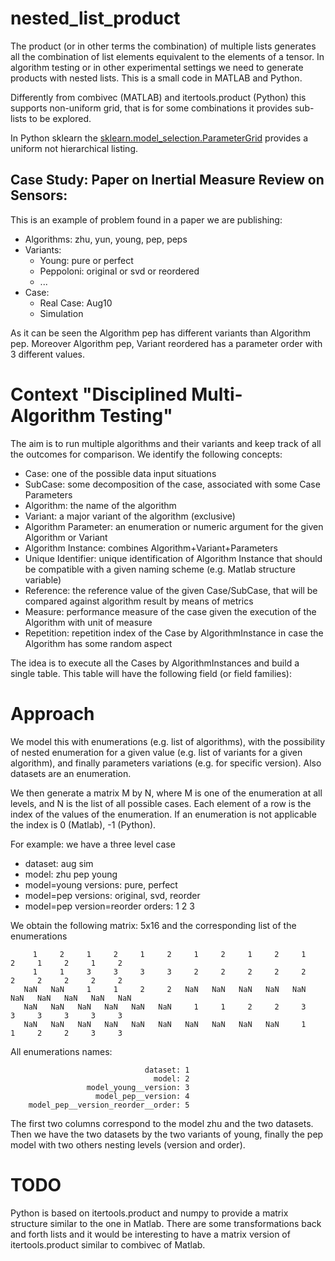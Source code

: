 # nested_list_product
The product (or in other terms the combination) of multiple lists generates all the combination of list elements equivalent to the elements of a tensor. In algorithm testing or in other experimental settings we need to generate products with nested lists. This is a small code in MATLAB and Python.

Differently from combivec (MATLAB) and itertools.product (Python) this supports non-uniform grid, that is for some combinations it provides sub-lists to be explored.

In Python sklearn the [sklearn.model_selection.ParameterGrid](http://scikit-learn.org/stable/modules/generated/sklearn.model_selection.ParameterGrid.html#sklearn.model_selection.ParameterGrid) provides a uniform not hierarchical listing.

## Case Study: Paper on Inertial Measure Review on Sensors:

This is an example of problem found in a paper we are publishing:

- Algorithms: zhu, yun, young, pep, peps
- Variants: 
  - Young: pure or perfect
  - Peppoloni: original or svd or reordered
  - ...  
- Case:
  - Real Case: Aug10
  - Simulation

As it can be seen the Algorithm pep has different variants than Algorithm pep. Moreover Algorithm pep, Variant reordered has a parameter order with 3 different values.

# Context "Disciplined Multi-Algorithm Testing"
The aim is to run multiple algorithms and their variants and keep track of all the outcomes for comparison. We identify the following concepts:

- Case: one of the possible data input situations
- SubCase: some decomposition of the case, associated with some Case Parameters
- Algorithm: the name of the algorithm
- Variant: a major variant of the algorithm (exclusive)
- Algorithm Parameter: an enumeration or numeric argument for the given Algorithm or Variant
- Algorithm Instance: combines Algorithm+Variant+Parameters 
- Unique Identifier: unique identification of Algorithm Instance that should be compatible with a given naming scheme (e.g. Matlab structure variable)
- Reference: the reference value of the given Case/SubCase, that will be compared against algorithm result by means of metrics
- Measure: performance measure of the case given the execution of the Algorithm with unit of measure
- Repetition: repetition index of the Case by AlgorithmInstance in case the Algorithm has some random aspect

The idea is to execute all the Cases by AlgorithmInstances and build a single table. This table will have the following field (or field families):

# Approach

We model this with enumerations (e.g. list of algorithms), with the possibility of nested enumeration for a given value (e.g. list of variants for a given algorithm),
and finally parameters variations (e.g. for specific version). Also datasets are an enumeration.

We then generate a matrix M by N, where M is one of the enumeration at all levels, and N is the list of all possible cases. Each element of a row is the index of the values of the enumeration. If an enumeration is not applicable the index is 0 (Matlab), -1 (Python).

For example: we have a three level case
- dataset: aug sim
- model: zhu pep young
- model=young versions: pure, perfect
- model=pep versions: original, svd, reorder
- model=pep version=reorder orders: 1 2 3

We obtain the following matrix: 5x16 and the corresponding list of the enumerations

```
     1     2     1     2     1     2     1     2     1     2     1     2     1     2     1     2
     1     1     3     3     3     3     2     2     2     2     2     2     2     2     2     2
   NaN   NaN     1     1     2     2   NaN   NaN   NaN   NaN   NaN   NaN   NaN   NaN   NaN   NaN
   NaN   NaN   NaN   NaN   NaN   NaN     1     1     2     2     3     3     3     3     3     3
   NaN   NaN   NaN   NaN   NaN   NaN   NaN   NaN   NaN   NaN     1     1     2     2     3     3
```
All enumerations names:

```
                              dataset: 1
                                model: 2
                 model_young__version: 3
                   model_pep__version: 4
    model_pep__version_reorder__order: 5
```

The first two columns correspond to the model zhu and the two datasets. Then we have the two datasets by the two variants of young, finally the pep model with two others nesting levels (version and order). 


# TODO

Python is based on itertools.product and numpy to provide a matrix structure similar to the one in Matlab. There are some transformations back and forth lists and it would be interesting to have a matrix version of itertools.product similar to combivec of Matlab.


